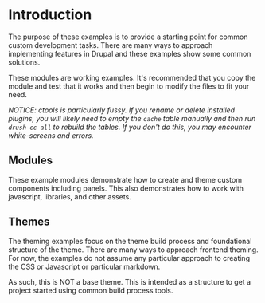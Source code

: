 # Introduction
The purpose of these examples is to provide a starting point for common custom development tasks. There are many ways to approach implementing features in Drupal and these examples show some common solutions.

These modules are working examples. It's recommended that you copy the module and test that it works and then begin to modify the files to fit your need.

_NOTICE: ctools is particularly fussy. If you rename or delete installed plugins, you will likely need to empty the `cache` table manually and then run `drush cc all` to rebuild the tables. If you don't do this, you may encounter white-screens and errors._

## Modules
These example modules demonstrate how to create and theme custom components including panels. This also demonstrates how to work with javascript, libraries, and other assets.

## Themes
The theming examples focus on the theme build process and foundational structure of the theme. There are many ways to approach frontend theming. For now, the examples do not assume any particular approach to creating the CSS or Javascript or particular markdown.

As such, this is NOT a base theme. This is intended as a structure to get a project started using common build process tools.
